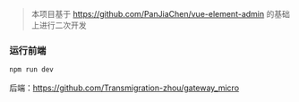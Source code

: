 > 本项目基于 https://github.com/PanJiaChen/vue-element-admin 的基础上进行二次开发

### 运行前端
```bash
npm run dev
```

后端：https://github.com/Transmigration-zhou/gateway_micro
